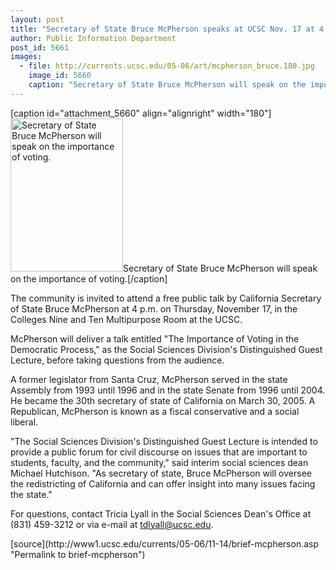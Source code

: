 ```yaml
---
layout: post
title: "Secretary of State Bruce McPherson speaks at UCSC Nov. 17 at 4 p.m."
author: Public Information Department
post_id: 5661
images:
  - file: http://currents.ucsc.edu/05-06/art/mcpherson_bruce.180.jpg
    image_id: 5660
    caption: "Secretary of State Bruce McPherson will speak on the importance of voting."
---
```


[caption id="attachment_5660" align="alignright" width="180"]<a href="http://localhost/mysite/wp-content/uploads/2005/11/mcpherson_bruce.180.jpg"><img class="size-full wp-image-5660" src="http://localhost/mysite/wp-content/uploads/2005/11/mcpherson_bruce.180.jpg" alt="Secretary of State Bruce McPherson will speak on the importance of voting." width="180" height="245" /></a>Secretary of State Bruce McPherson will speak on the importance of voting.[/caption]
<a name="content" id="content"></a>
<p>
  The community is invited to attend a free public talk by California Secretary of State Bruce McPherson at 4 p.m. on Thursday, November 17, in the Colleges Nine and Ten Multipurpose Room at the UCSC.
</p>
<p>
  McPherson will deliver a talk entitled "The Importance of Voting in the Democratic Process," as the Social Sciences Division's Distinguished Guest Lecture, before taking questions from the audience.
</p>
<p>
  A former legislator from Santa Cruz, McPherson served in the state Assembly from 1993 until 1996 and in the state Senate from 1996 until 2004. He became the 30th secretary of state of California on March 30, 2005. A Republican, McPherson is known as a fiscal conservative and a social liberal.
</p>
<p>
  "The Social Sciences Division's Distinguished Guest Lecture is intended to provide a public forum for civil discourse on issues that are important to students, faculty, and the community," said interim social sciences dean Michael Hutchison. "As secretary of state, Bruce McPherson will oversee the redistricting of California and can offer insight into many issues facing the state."
</p>
<p>
  For questions, contact Tricia Lyall in the Social Sciences Dean's Office at (831) 459-3212 or via e-mail at <a href="mailto:tdlyall@ucsc.edu">tdlyall@ucsc.edu</a>.
</p>
[source](http://www1.ucsc.edu/currents/05-06/11-14/brief-mcpherson.asp "Permalink to brief-mcpherson")
